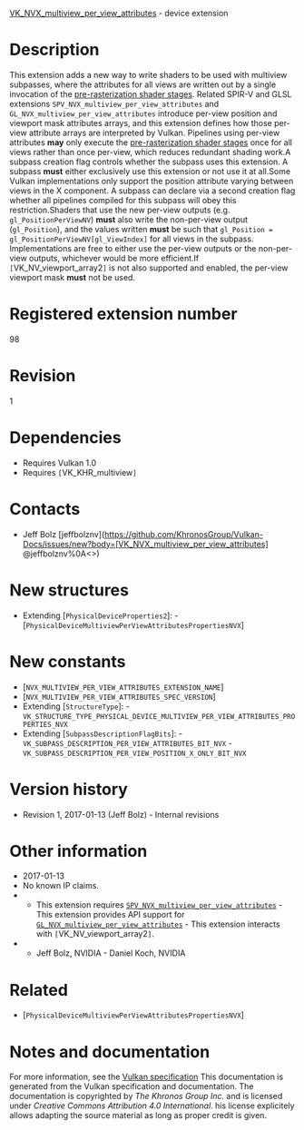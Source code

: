 [VK_NVX_multiview_per_view_attributes](https://www.khronos.org/registry/vulkan/specs/1.3-extensions/man/html/VK_NVX_multiview_per_view_attributes.html) - device extension

# Description
This extension adds a new way to write shaders to be used with multiview
subpasses, where the attributes for all views are written out by a single
invocation of the
[pre-rasterization shader
stages](https://www.khronos.org/registry/vulkan/specs/1.3-extensions/html/vkspec.html#pipeline-graphics-subsets-pre-rasterization).
Related SPIR-V and GLSL extensions `SPV_NVX_multiview_per_view_attributes`
and `GL_NVX_multiview_per_view_attributes` introduce per-view position and
viewport mask attributes arrays, and this extension defines how those
per-view attribute arrays are interpreted by Vulkan.
Pipelines using per-view attributes  **may**  only execute the
[pre-rasterization shader
stages](https://www.khronos.org/registry/vulkan/specs/1.3-extensions/html/vkspec.html#pipeline-graphics-subsets-pre-rasterization) once for all views rather than once per-view, which reduces
redundant shading work.A subpass creation flag controls whether the subpass uses this extension.
A subpass  **must**  either exclusively use this extension or not use it at all.Some Vulkan implementations only support the position attribute varying
between views in the X component.
A subpass can declare via a second creation flag whether all pipelines
compiled for this subpass will obey this restriction.Shaders that use the new per-view outputs (e.g. `gl_PositionPerViewNV`)
 **must**  also write the non-per-view output (`gl_Position`), and the values
written  **must**  be such that `gl_Position =
gl_PositionPerViewNV[gl_ViewIndex]` for all views in the subpass.
Implementations are free to either use the per-view outputs or the
non-per-view outputs, whichever would be more efficient.If `[`VK_NV_viewport_array2`]` is not also supported and enabled, the
per-view viewport mask  **must**  not be used.

# Registered extension number
98

# Revision
1

# Dependencies
- Requires Vulkan 1.0
- Requires `[`VK_KHR_multiview`]`

# Contacts
- Jeff Bolz [jeffbolznv](https://github.com/KhronosGroup/Vulkan-Docs/issues/new?body=[VK_NVX_multiview_per_view_attributes] @jeffbolznv%0A<<Here describe the issue or question you have about the VK_NVX_multiview_per_view_attributes extension>>)

# New structures
- Extending [`PhysicalDeviceProperties2`]:  - [`PhysicalDeviceMultiviewPerViewAttributesPropertiesNVX`]

# New constants
- [`NVX_MULTIVIEW_PER_VIEW_ATTRIBUTES_EXTENSION_NAME`]
- [`NVX_MULTIVIEW_PER_VIEW_ATTRIBUTES_SPEC_VERSION`]
- Extending [`StructureType`]:  - `VK_STRUCTURE_TYPE_PHYSICAL_DEVICE_MULTIVIEW_PER_VIEW_ATTRIBUTES_PROPERTIES_NVX` 
- Extending [`SubpassDescriptionFlagBits`]:  - `VK_SUBPASS_DESCRIPTION_PER_VIEW_ATTRIBUTES_BIT_NVX`  - `VK_SUBPASS_DESCRIPTION_PER_VIEW_POSITION_X_ONLY_BIT_NVX`

# Version history
- Revision 1, 2017-01-13 (Jeff Bolz)  - Internal revisions

# Other information
* 2017-01-13
* No known IP claims.
*   - This extension requires [`SPV_NVX_multiview_per_view_attributes`](https://htmlpreview.github.io/?https://github.com/KhronosGroup/SPIRV-Registry/blob/master/extensions/NV/SPV_NVX_multiview_per_view_attributes.html)  - This extension provides API support for [`GL_NVX_multiview_per_view_attributes`](https://github.com/KhronosGroup/GLSL/blob/master/extensions/nvx/GL_NVX_multiview_per_view_attributes.txt)  - This extension interacts with `[`VK_NV_viewport_array2`]`. 
*   - Jeff Bolz, NVIDIA  - Daniel Koch, NVIDIA

# Related
- [`PhysicalDeviceMultiviewPerViewAttributesPropertiesNVX`]

# Notes and documentation
For more information, see the [Vulkan specification](https://www.khronos.org/registry/vulkan/specs/1.3-extensions/html/vkspec.html)
This documentation is generated from the Vulkan specification and documentation.
The documentation is copyrighted by *The Khronos Group Inc.* and is licensed under *Creative Commons Attribution 4.0 International*.
his license explicitely allows adapting the source material as long as proper credit is given.
        